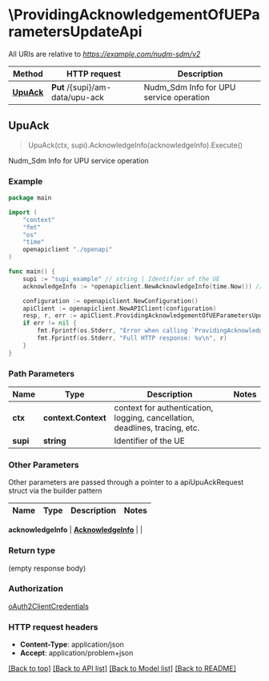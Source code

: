 # \ProvidingAcknowledgementOfUEParametersUpdateApi

All URIs are relative to *https://example.com/nudm-sdm/v2*

Method | HTTP request | Description
------------- | ------------- | -------------
[**UpuAck**](ProvidingAcknowledgementOfUEParametersUpdateApi.md#UpuAck) | **Put** /{supi}/am-data/upu-ack | Nudm_Sdm Info for UPU service operation



## UpuAck

> UpuAck(ctx, supi).AcknowledgeInfo(acknowledgeInfo).Execute()

Nudm_Sdm Info for UPU service operation

### Example

```go
package main

import (
    "context"
    "fmt"
    "os"
    "time"
    openapiclient "./openapi"
)

func main() {
    supi := "supi_example" // string | Identifier of the UE
    acknowledgeInfo := *openapiclient.NewAcknowledgeInfo(time.Now()) // AcknowledgeInfo |  (optional)

    configuration := openapiclient.NewConfiguration()
    apiClient := openapiclient.NewAPIClient(configuration)
    resp, r, err := apiClient.ProvidingAcknowledgementOfUEParametersUpdateApi.UpuAck(context.Background(), supi).AcknowledgeInfo(acknowledgeInfo).Execute()
    if err != nil {
        fmt.Fprintf(os.Stderr, "Error when calling `ProvidingAcknowledgementOfUEParametersUpdateApi.UpuAck``: %v\n", err)
        fmt.Fprintf(os.Stderr, "Full HTTP response: %v\n", r)
    }
}
```

### Path Parameters


Name | Type | Description  | Notes
------------- | ------------- | ------------- | -------------
**ctx** | **context.Context** | context for authentication, logging, cancellation, deadlines, tracing, etc.
**supi** | **string** | Identifier of the UE | 

### Other Parameters

Other parameters are passed through a pointer to a apiUpuAckRequest struct via the builder pattern


Name | Type | Description  | Notes
------------- | ------------- | ------------- | -------------

 **acknowledgeInfo** | [**AcknowledgeInfo**](AcknowledgeInfo.md) |  | 

### Return type

 (empty response body)

### Authorization

[oAuth2ClientCredentials](../README.md#oAuth2ClientCredentials)

### HTTP request headers

- **Content-Type**: application/json
- **Accept**: application/problem+json

[[Back to top]](#) [[Back to API list]](../README.md#documentation-for-api-endpoints)
[[Back to Model list]](../README.md#documentation-for-models)
[[Back to README]](../README.md)

